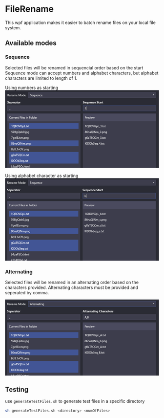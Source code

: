 # FileRename

This wpf application makes it easier to batch rename files on your local file system.

## Available modes

### Sequence

Selected files will be renamed in sequencial order based on the start
Sequence mode can accept numbers and alphabet characters, but alphabet characters are limited to length of 1.

Using numbers as starting
![sequence image numeric](images/sequence_1.PNG)

Using alphabet character as starting
![sequence image alphabet](images/sequence_2.PNG)

### Alternating

Selected files will be renamed in an alternating order based on the characters provided. Alternating characters must be provided and seperated by comma.

![alternating image](images/alternating_1.PNG)

## Testing

use `generateTestFiles.sh` to generate test files in a specific directory

```bash
sh generateTestFiles.sh <directory> <numOfFiles>
```

